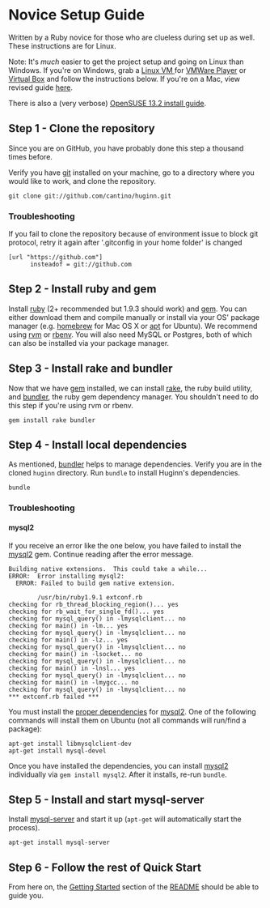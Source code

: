 # Novice Setup Guide

Written by a Ruby novice for those who are clueless during set up as well.  These instructions are for Linux.

Note: It's *much* easier to get the project setup and going on Linux than Windows. If you're on Windows, grab a [Linux VM ](http://www.osboxes.org/) for [VMWare Player](https://www.vmware.com/products/player) or [Virtual Box](https://www.virtualbox.org/) and follow the instructions below.
If you're on a Mac, view revised guide [here](https://github.com/cantino/huginn/wiki/Novice-Setup-Guide-for-Mac).

There is also a (very verbose) [OpenSUSE 13.2 install guide](https://github.com/cantino/huginn/wiki/OpenSUSE-13.2---From-distro-install-to-installed-Huginn).

## Step 1 - Clone the repository
Since you are on GitHub, you have probably done this step a thousand times before.

Verify you have [git][git] installed on your machine, go to a directory where you would like to work, and clone the repository.

[git]: http://git-scm.com/

```shell
git clone git://github.com/cantino/huginn.git
```

### Troubleshooting
If you fail to clone the repository because of environment issue to block git protocol, retry it again after '.gitconfig in your home folder' is changed
```shell
[url "https://github.com"]
      insteadof = git://github.com
```

## Step 2 - Install ruby and gem
Install [ruby][ruby] (2+ recommended but 1.9.3 should work) and [gem][gem]. You can either download them and compile manually or install via your OS' package manager (e.g. [homebrew][homebrew] for Mac OS X or [apt][apt] for Ubuntu).  We recommend using [rvm](http://rvm.io/) or [rbenv](https://github.com/sstephenson/rbenv).  You will also need MySQL or Postgres, both of which can also be installed via your package manager.

[ruby]: http://www.ruby-lang.org/en/
[gem]: http://rubygems.org/
[apt]: http://linux.die.net/man/8/apt-get
[homebrew]: http://brew.sh

## Step 3 - Install rake and bundler
Now that we have [gem][gem] installed, we can install [rake][rake], the ruby build utility, and [bundler][bundler], the ruby gem dependency manager.  You shouldn't need to do this step if you're using rvm or rbenv.

```shell
gem install rake bundler
```

[rake]: http://rake.rubyforge.org/
[bundler]: http://gembundler.com/

## Step 4 - Install local dependencies
As mentioned, [bundler][bundler] helps to manage dependencies. Verify you are in the cloned `huginn` directory. Run `bundle` to install Huginn's dependencies.

```shell
bundle
```

### Troubleshooting
#### mysql2
If you receive an error like the one below, you have failed to install the [mysql2][mysql2] gem. Continue reading after the error message.

[mysql2]: https://github.com/brianmario/mysql

```
Building native extensions.  This could take a while...
ERROR:  Error installing mysql2:
  ERROR: Failed to build gem native extension.

        /usr/bin/ruby1.9.1 extconf.rb
checking for rb_thread_blocking_region()... yes
checking for rb_wait_for_single_fd()... yes
checking for mysql_query() in -lmysqlclient... no
checking for main() in -lm... yes
checking for mysql_query() in -lmysqlclient... no
checking for main() in -lz... yes
checking for mysql_query() in -lmysqlclient... no
checking for main() in -lsocket... no
checking for mysql_query() in -lmysqlclient... no
checking for main() in -lnsl... yes
checking for mysql_query() in -lmysqlclient... no
checking for main() in -lmygcc... no
checking for mysql_query() in -lmysqlclient... no
*** extconf.rb failed ***
```

You must install the [proper dependencies][mysql2-deps] for [mysql2][mysql2]. One of the following commands will install them on Ubuntu (not all commands will run/find a package):

```shell
apt-get install libmysqlclient-dev
apt-get install mysql-devel
```

[mysql2-deps]: https://github.com/brianmario/mysql2#installing

Once you have installed the dependencies, you can install [mysql2][mysql2] individually via `gem install mysql2`. After it installs, re-run `bundle`.

## Step 5 - Install and start mysql-server
Install [mysql-server][mysql-server] and start it up (`apt-get` will automatically start the process).

[mysql-server]: https://launchpad.net/mysql-server

```shell
apt-get install mysql-server
```

## Step 6 - Follow the rest of Quick Start
From here on, the [Getting Started][getting-started] section of the [README][README] should be able to guide you.

[getting-started]: https://github.com/cantino/huginn#getting-started
[README]: https://github.com/cantino/huginn#readme